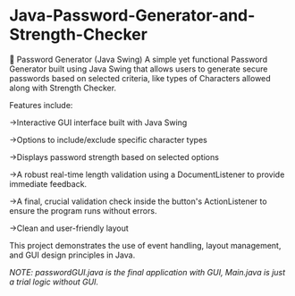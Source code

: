 # Java-Password-Generator-and-Strength-Checker 

🔐 Password Generator (Java Swing) 
A simple yet functional Password Generator built using Java Swing that allows users to generate secure passwords based on selected criteria, like types of Characters allowed along with Strength Checker.

Features include:

->Interactive GUI interface built with Java Swing

->Options to include/exclude specific character types

->Displays password strength based on selected options

->A robust real-time length validation using a DocumentListener to provide immediate feedback.

->A final, crucial validation check inside the button's ActionListener to ensure the program runs without errors.

->Clean and user-friendly layout

This project demonstrates the use of event handling, layout management, and GUI design principles in Java.

*NOTE: passwordGUI.java is the final application with GUI, Main.java is just a trial logic without GUI.*
